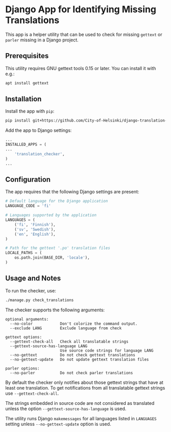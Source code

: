 # Django App for Identifying Missing Translations

This app is a helper utility that can be used to check for missing `gettext` or `parler` missing in a Django project.


## Prerequisites
This utility requires GNU gettext tools 0.15 or later. You can install it with e.g.:
```sh
apt install gettext
```

## Installation

Install the app with `pip`:
```sh
pip install git+https://github.com/City-of-Helsinki/django-translation-checker.git@master
```

Add the app to Django settings:
```py
...
INSTALLED_APPS = (
...
    'translation_checker',
)
...
```

## Configuration

The app requires that the following Django settings are present:
```py
# Default language for the Django application
LANGUAGE_CODE = 'fi'

# Languages supported by the application
LANGUAGES = (
    ('fi', 'Finnish'),
    ('sv', 'Swedish'),
    ('en', 'English'),
)

# Path for the gettext '.po' translation files
LOCALE_PATHS = (
    os.path.join(BASE_DIR, 'locale'),
)
```

## Usage and Notes

To run the checker, use:
```sh
./manage.py check_translations
```

The checker supports the following arguments:
```
optional arguments:
  --no-color            Don't colorize the command output.
  --exclude LANG        Exclude language from check

gettext options:
  --gettext-check-all   Check all translatable strings
  --gettext-source-has-language LANG
                        Use source code strings for language LANG
  --no-gettext          Do not check gettext translations
  --no-gettext-update   Do not update gettext translation files

parler options:
  --no-parler           Do not check parler translations
```

By default the checker only notifies about those gettext strings that have at least one translation. To get notifications from all translatable gettext strings use `--gettext-check-all`.

The strings embedded in source code are not considered as translated unless the option `--gettext-source-has-language` is used.

The utility runs Django `makemessages` for all languages listed in `LANGUAGES` setting unless `--no-gettext-update` option is used.
